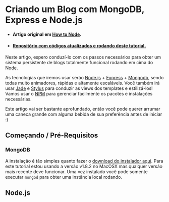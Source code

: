 # Criando um Blog com MongoDB, Express e Node.js

* #### Artigo original em [How to Node](http://howtonode.org/express-mongodb).
* #### [Repositório com códigos atualizados e rodando deste tutorial.](https://github.com/newbreedofgeek/tmp-nodejs-express-mongoDB-blog)

Neste artigo, espero conduzí-lo com os passos necessários para obter um sistema persistente de blogs totalmente funcional rodando em cima do Node.

As tecnologias que iremos usar serão [Node.js](http://nodejs.org/) + [Express](http://github.com/visionmedia/express) + [Mongodb](http://www.mongodb.org/), sendo todas muito animadores, rápidas e altamente escaláveis. Você também irá usar [Jade](http://jade-lang.com/) e [Stylus](http://learnboost.github.com/stylus/) para conduzir as views dos templates e estilizá-los! Vamos usar o [NPM](http://npmjs.org/) para gerenciar facilmente os pacotes e instalações necessárias.

Este artigo vai ser bastante aprofundado, então você pode querer arrumar uma caneca grande com alguma bebida de sua preferência antes de iniciar :)

## Começando / Pré-Requisitos

### MongoDB

A instalação é tão simples quanto fazer o [download do instalador aqui](http://www.mongodb.org/downloads). Para este tutorial estou usando a versão v1.8.2 no MacOSX mas qualquer versão mais recente deve funcionar. Uma vez instalado você pode somente executar `mongod` para obter uma instância local rodando.

## Node.js